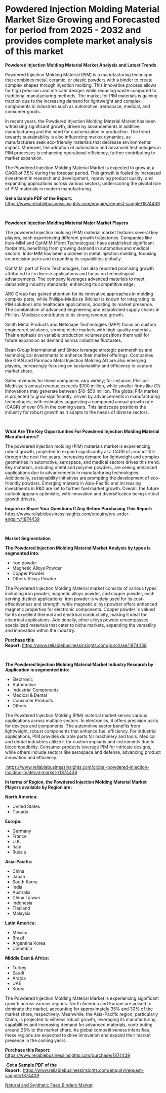 <p><h1>Powdered Injection Molding Material Market Size Growing and Forecasted for period from 2025 - 2032 and provides complete market analysis of this market</h1></p><p><strong>Powdered Injection Molding Material Market Analysis and Latest Trends</strong></p>
<p><p>Powdered Injection Molding Material (PIM) is a manufacturing technique that combines metal, ceramic, or plastic powders with a binder to create complex shapes through injection molding. This innovative process allows for high precision and intricate designs while reducing waste compared to traditional manufacturing methods. The market for PIM materials is gaining traction due to the increasing demand for lightweight and complex components in industries such as automotive, aerospace, medical, and consumer goods.</p><p>In recent years, the Powdered Injection Molding Material Market has been witnessing significant growth, driven by advancements in additive manufacturing and the need for customization in production. The trend towards sustainability is also influencing market dynamics, as manufacturers seek eco-friendly materials that decrease environmental impact. Moreover, the adoption of automation and advanced technologies in PIM processes is enhancing operational efficiency, further contributing to market expansion.</p><p>The Powdered Injection Molding Material Market is expected to grow at a CAGR of 7.5% during the forecast period. This growth is fueled by increased investment in research and development, improving product quality, and expanding applications across various sectors, underscoring the pivotal role of PIM materials in modern manufacturing.</p></p>
<p><strong>Get a Sample PDF of the Report:&nbsp;</strong> <a href="https://www.reliablebusinessinsights.com/enquiry/request-sample/1874439?utm_campaign=2121&utm_medium=2&utm_source=Github&utm_content=ia&utm_term=04022025&utm_id=powdered-injection-molding-material">https://www.reliablebusinessinsights.com/enquiry/request-sample/1874439</a></p>
<p>&nbsp;</p>
<p><strong>Powdered Injection Molding Material Major Market Players</strong></p>
<p><p>The powdered injection molding (PIM) material market features several key players, each experiencing different growth trajectories. Companies like Indo-MIM and OptiMIM (Form Technologies) have established significant footprints, benefiting from growing demand in automotive and medical sectors. Indo-MIM has been a pioneer in metal injection molding, focusing on precision parts and expanding its capabilities globally.</p><p>OptiMIM, part of Form Technologies, has also reported promising growth attributed to its diverse applications and focus on technological advancements. The company leverages advanced materials to meet demanding industry standards, enhancing its competitive edge.</p><p>ARC Group has gained attention for its innovative approaches in molding complex parts, while Phillips-Medisize (Molex) is known for integrating its PIM solutions into healthcare applications, boosting its market presence. The combination of advanced engineering and established supply chains in Phillips-Medisize contributes to its strong revenue growth.</p><p>Smith Metal Products and Netshape Technologies (MPP) focus on custom engineered solutions, serving niche markets with high-quality materials. Their emphasis on variable production volumes positions them well for future expansion as demand across industries fluctuates.</p><p>Dean Group International and Sintex leverage strategic partnerships and technological investments to enhance their market offerings. Companies like GIAN and Parmaco Metal Injection Molding AG are also emerging players, increasingly focusing on sustainability and efficiency to capture market share.</p><p>Sales revenues for these companies vary widely; for instance, Phillips-Medisize's annual revenue exceeds $700 million, while smaller firms like CN Innovations may generate between $10-$50 million. The global PIM market is projected to grow significantly, driven by advancements in manufacturing technologies, with estimates suggesting a compound annual growth rate (CAGR) of over 8% in the coming years. This landscape positions the industry for robust growth as it adapts to the needs of diverse sectors.</p></p>
<p>&nbsp;</p>
<p><strong>What Are The Key Opportunities For Powdered Injection Molding Material Manufacturers?</strong></p>
<p><p>The powdered injection molding (PIM) materials market is experiencing robust growth, projected to expand significantly at a CAGR of around 10% through the next five years. Increasing demand for lightweight and complex geometries in automotive, aerospace, and medical sectors drives this trend. Key materials, including metal and polymer powders, are seeing enhanced applications due to advancements in manufacturing technologies. Additionally, sustainability initiatives are prompting the development of eco-friendly powders. Emerging markets in Asia-Pacific and increasing investments in R&D are set to further fuel market growth. Overall, the future outlook appears optimistic, with innovation and diversification being critical growth drivers.</p></p>
<p><strong>Inquire or Share Your Questions If Any Before Purchasing This Report:</strong> <a href="https://www.reliablebusinessinsights.com/enquiry/pre-order-enquiry/1874439?utm_campaign=2121&utm_medium=2&utm_source=Github&utm_content=ia&utm_term=04022025&utm_id=powdered-injection-molding-material">https://www.reliablebusinessinsights.com/enquiry/pre-order-enquiry/1874439</a></p>
<p>&nbsp;</p>
<p><strong>Market Segmentation</strong></p>
<p><strong>The Powdered Injection Molding Material Market Analysis by types is segmented into:</strong></p>
<p><ul><li>Iron powder</li><li>Magnetic Alloys Powder</li><li>Copper Powder</li><li>Others Alloys Powder</li></ul></p>
<p><p>The Powdered Injection Molding Material market consists of various types, including iron powder, magnetic alloys powder, and copper powder, each serving distinct applications. Iron powder is widely used for its cost-effectiveness and strength, while magnetic alloys powder offers enhanced magnetic properties for electronic components. Copper powder is valued for its excellent thermal and electrical conductivity, making it ideal for electrical applications. Additionally, other alloys powder encompasses specialized materials that cater to niche markets, expanding the versatility and innovation within the industry.</p></p>
<p><strong>Purchase this Report:&nbsp;</strong><a href="https://www.reliablebusinessinsights.com/purchase/1874439?utm_campaign=2121&utm_medium=2&utm_source=Github&utm_content=ia&utm_term=04022025&utm_id=powdered-injection-molding-material">https://www.reliablebusinessinsights.com/purchase/1874439</a></p>
<p>&nbsp;</p>
<p><strong>The Powdered Injection Molding Material Market Industry Research by Application is segmented into:</strong></p>
<p><ul><li>Electronic</li><li>Automotive</li><li>Industrial Components</li><li>Medical & Dental</li><li>Consumer Products</li><li>Others</li></ul></p>
<p><p>The Powdered Injection Molding (PIM) material market serves various applications across multiple sectors. In electronics, it offers precision parts for devices and components. The automotive sector benefits from lightweight, robust components that enhance fuel efficiency. For industrial applications, PIM provides durable parts for machinery and tools. Medical and dental industries utilize it for custom implants and instruments due to biocompatibility. Consumer products leverage PIM for intricate designs, while others include sectors like aerospace and defense, advancing product innovation and efficiency.</p></p>
<p><a href="https://www.reliablebusinessinsights.com/global-powdered-injection-molding-material-market-r1874439?utm_campaign=2121&utm_medium=2&utm_source=Github&utm_content=ia&utm_term=04022025&utm_id=powdered-injection-molding-material">&nbsp;https://www.reliablebusinessinsights.com/global-powdered-injection-molding-material-market-r1874439</a></p>
<p><strong>In terms of Region, the Powdered Injection Molding Material Market Players available by Region are:</strong></p>
<p>
    <p> <strong> North America: </strong>
        <ul>
            <li>United States</li>
            <li>Canada</li>
        </ul>
        </p> 
    <p> <strong> Europe: </strong>
        <ul>
            <li>Germany</li>
            <li>France</li>
            <li>U.K.</li>
            <li>Italy</li>
            <li>Russia</li>
        </ul>
        </p> 
    <p> <strong> Asia-Pacific: </strong>
        <ul>
            <li>China</li>
            <li>Japan</li>
            <li>South Korea</li>
            <li>India</li>
            <li>Australia</li>
            <li>China Taiwan</li>
            <li>Indonesia</li>
            <li>Thailand</li>
            <li>Malaysia</li>
        </ul>
        </p> 
    <p> <strong> Latin America: </strong>
        <ul>
            <li>Mexico</li>
            <li>Brazil</li>
            <li>Argentina Korea</li>
            <li>Colombia</li>
        </ul>
        </p> 
    <p> <strong> Middle East & Africa: </strong>
        <ul>
            <li>Turkey</li>
            <li>Saudi</li>
            <li>Arabia</li>
            <li>UAE</li>
            <li>Korea</li>
        </ul>
    </p>
    </p>
<p><p>The Powdered Injection Molding Material Market is experiencing significant growth across various regions. North America and Europe are poised to dominate the market, accounting for approximately 35% and 30% of the market share, respectively. Meanwhile, the Asia-Pacific region, particularly China, is projected to witness robust growth, leveraging its manufacturing capabilities and increasing demand for advanced materials, contributing around 25% to the market share. As global competitiveness intensifies, these regions are expected to drive innovation and expand their market presence in the coming years.</p></p>
<p><strong>Purchase this Report: </strong><a href="https://www.reliablebusinessinsights.com/purchase/1874439?utm_campaign=2121&utm_medium=2&utm_source=Github&utm_content=ia&utm_term=04022025&utm_id=powdered-injection-molding-material">https://www.reliablebusinessinsights.com/purchase/1874439</a></p>
<p>&nbsp;<strong>Get a Sample PDF of the Report:&nbsp;&nbsp;</strong><a href="https://www.reliablebusinessinsights.com/enquiry/request-sample/1874439?utm_campaign=2121&utm_medium=2&utm_source=Github&utm_content=ia&utm_term=04022025&utm_id=powdered-injection-molding-material">https://www.reliablebusinessinsights.com/enquiry/request-sample/1874439</a></p>
<p><strong></strong></p>
<p><p><a href="https://github.com/AshrafKhan865/Market-Research-Report-List-1/blob/main/natural-and-synthetic-feed-binders-market.md?utm_campaign=2121&utm_medium=2&utm_source=Github&utm_content=ia&utm_term=04022025&utm_id=powdered-injection-molding-material">Natural and Synthetic Feed Binders Market</a></p></p>